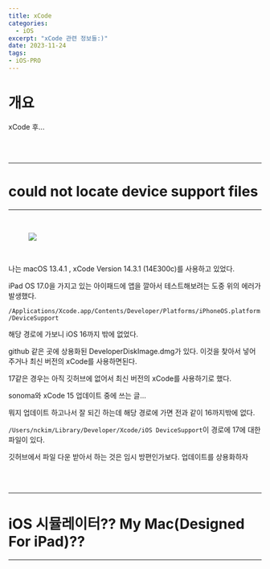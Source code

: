 ```yaml
---
title: xCode
categories:
  - iOS
excerpt: "xCode 관련 정보들:)"
date: 2023-11-24
tags:
- iOS-PRO
---
```


# 개요

xCode 후...

<br />
<br />

---

# could not locate device support files

---

<br />

<figure>
	<a href="https://github.com/dq-QQQ/dq-QQQ.github.io/assets/79088896/522e4f0d-b38a-485e-af4c-e147fe034a7c">
		<img src="https://github.com/dq-QQQ/dq-QQQ.github.io/assets/79088896/522e4f0d-b38a-485e-af4c-e147fe034a7c" class="w8" />
	</a>
</figure>

<br />

나는 macOS 13.4.1 , xCode Version 14.3.1 (14E300c)를 사용하고 있었다.

iPad OS 17.0을 가지고 있는 아이패드에 앱을 깔아서 테스트해보려는 도중 위의 에러가 발생했다.

`/Applications/Xcode.app/Contents/Developer/Platforms/iPhoneOS.platform/DeviceSupport`


해당 경로에 가보니 iOS 16까지 밖에 없었다.

github 같은 곳에 상용화된 DeveloperDiskImage.dmg가 있다. 이것을 찾아서 넣어주거나 최신 버전의 xCode를 사용하면된다.

17같은 경우는 아직 깃허브에 없어서 최신 버전의 xCode를 사용하기로 했다.

sonoma와 xCode 15 업데이트 중에 쓰는 글...

뭐지 업데이트 하고나서 잘 되긴 하는데 해당 경로에 가면 전과 같이 16까지밖에 없다.

`/Users/nckim/Library/Developer/Xcode/iOS DeviceSupport`이 경로에 17에 대한 파일이 있다.

깃허브에서 파일 다운 받아서 하는 것은 임시 방편인가보다. 업데이트를 상용화하자




<br />
<br />

---

# iOS 시뮬레이터??  My Mac(Designed For iPad)??

---

